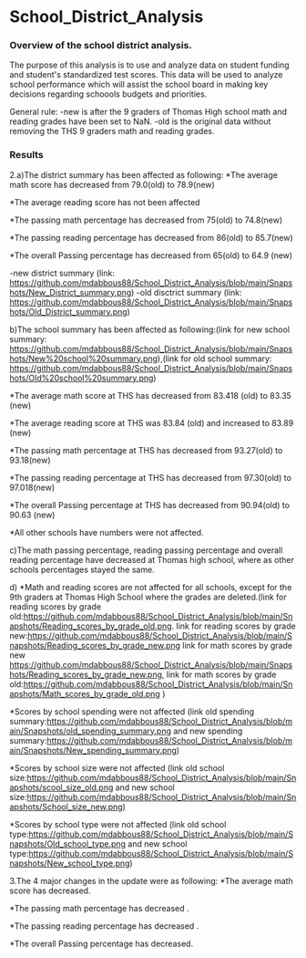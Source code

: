 # School_District_Analysis
### Overview of the school district analysis.
The purpose of this analysis is to use and analyze data on student funding and student's standardized test scores. This data will be used to analyze school performance which will assist the school board in making key decisions regarding schoools budgets and priorities. 

General rule:
-new is after the 9 graders of Thomas High school math and reading grades have been set to NaN.
-old is the original data without removing the THS 9 graders math and reading grades.

### Results
2.a)The district summary has been affected as following:
*The average math score has decreased from 79.0(old) to 78.9(new)

*The average reading score has not been affected

*The passing math percentage has decreased from 75(old) to 74.8(new)

*The passing reading percentage has decreased from 86(old) to 85.7(new)

*The overall Passing percentage has decreased from 65(old) to 64.9 (new)

-new district summary (link: https://github.com/mdabbous88/School_District_Analysis/blob/main/Snapshots/New_District_summary.png)
-old disctrict summary (link: https://github.com/mdabbous88/School_District_Analysis/blob/main/Snapshots/Old_District_summary.png)

b)The school summary has been affected as following:(link for new school summary: https://github.com/mdabbous88/School_District_Analysis/blob/main/Snapshots/New%20school%20summary.png),(link for old school summary: https://github.com/mdabbous88/School_District_Analysis/blob/main/Snapshots/Old%20school%20summary.png)

*The average math score at THS has decreased from 83.418 (old) to 83.35 (new)

*The average reading score at THS was 83.84 (old) and increased to 83.89 (new)

*The passing math percentage at THS has decreased from 93.27(old) to 93.18(new)

*The passing reading percentage at THS has decreased from 97.30(old) to 97.018(new)

*The overall Passing percentage at THS has decreased from 90.94(old) to 90.63 (new)

*All other schools have numbers were not affected.

c)The math passing percentage, reading passing percentage and overall reading percentage have decreased at Thomas high school, where as other schools percentages stayed the same.


d)
*Math and reading scores are not affected for all schools, except for the 9th graders at Thomas High School where the grades are deleted.(link for reading scores by grade old:https://github.com/mdabbous88/School_District_Analysis/blob/main/Snapshots/Reading_scores_by_grade_old.png. link for reading scores by grade new:https://github.com/mdabbous88/School_District_Analysis/blob/main/Snapshots/Reading_scores_by_grade_new.png link for math scores by grade new https://github.com/mdabbous88/School_District_Analysis/blob/main/Snapshots/Reading_scores_by_grade_new.png, link for math scores by grade old:https://github.com/mdabbous88/School_District_Analysis/blob/main/Snapshots/Math_scores_by_grade_old.png )

*Scores by school spending were not affected (link old spending summary:https://github.com/mdabbous88/School_District_Analysis/blob/main/Snapshots/old_spending_summary.png and new spending summary:https://github.com/mdabbous88/School_District_Analysis/blob/main/Snapshots/New_spending_summary.png)

*Scores by school size were not affected (link old school size:https://github.com/mdabbous88/School_District_Analysis/blob/main/Snapshots/scool_size_old.png and new school size:https://github.com/mdabbous88/School_District_Analysis/blob/main/Snapshots/School_size_new.png)

*Scores by school type were not affected (link old school type:https://github.com/mdabbous88/School_District_Analysis/blob/main/Snapshots/Old_school_type.png and new school type:https://github.com/mdabbous88/School_District_Analysis/blob/main/Snapshots/New_school_type.png) 

3.The 4 major changes in the update were as following: 
*The average math score has decreased.

*The passing math percentage has decreased .

*The passing reading percentage has decreased .

*The overall Passing percentage has decreased.
